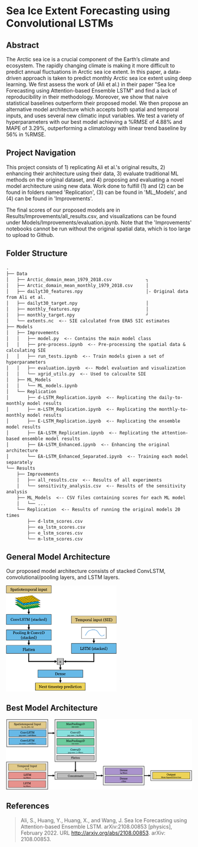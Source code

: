 # Sea Ice Extent Forecasting using Convolutional LSTMs
<!-- Term project for SYDE 675: Sea ice extent forecasting using LSTMs, attention, and multiple timeframes -->

## Abstract
The Arctic sea ice is a crucial component of the Earth’s climate and ecosystem. The rapidly changing climate is making it more difficult to predict annual fluctuations in Arctic sea ice extent. In this paper, a data-driven approach is taken to predict monthly Arctic sea ice extent using deep learning. We first assess the work of (Ali et al.) in their paper "Sea Ice Forecasting using Attention-based Ensemble LSTM" and find a lack of reproducibility in their methodology. Moreover, we show that naive statistical baselines outperform their proposed model. We then propose an alternative model architecture which accepts both spatial and temporal inputs, and uses several new climatic input variables. We test a variety of hyperparameters with our best model achieving a %RMSE of 4.88% and MAPE of 3.29%, outperforming a climatology with linear trend baseline by 56% in %RMSE.

## Project Navigation
This project consists of 1) replicating Ali et al.'s original results, 2) enhancing their architecture using their data, 3) evaluate traditional ML methods on the original dataset, and 4) proposing and evaluating a novel model architecture using new data. Work done to fulfill (1) and (2) can be found in folders named 'Replication', (3) can be found in 'ML_Models', and (4) can be found in 'Improvements'.

The final scores of our proposed models are in Results/Improvements/all_results.csv, and visualizations can be found under Models/Improvements/evaluation.ipynb. Note that the 'Improvements' notebooks cannot be run without the original spatial data, which is too large to upload to Github.

## Folder Structure
```
.
├── Data
│   ├── Arctic_domain_mean_1979_2018.csv             ┐
│   ├── Arctic_domain_mean_monthly_1979_2018.csv     │
│   ├── dailyt30_features.npy                        │- Original data from Ali et al.  
│   ├── dailyt30_target.npy                          │ 
│   ├── monthly_features.npy                         │
│   ├── monthly_target.npy                           ┘ 
│   └── extents.nc  <-- SIE calculated from ERA5 SIC estimates
├── Models
│   ├── Improvements
│   │   ├── model.py  <-- Contains the main model class 
│   │   ├── pre-process.ipynb  <-- Pre-processing the spatial data & calculating SIE
│   │   ├── run_tests.ipynb  <-- Train models given a set of hyperparameters
│   │   ├── evaluation.ipynb  <-- Model evaluation and visualization
│   │   └── xgrid_utils.py  <-- Used to calcualte SIE
│   ├── ML_Models
│   │   └── ML_models.ipynb
│   └── Replication
│       ├── d-LSTM_Replication.ipynb  <-- Replicating the daily-to-monthly model results 
│       ├── m-LSTM_Replication.ipynb  <-- Replicating the monthly-to-monthly model results
│       ├── E-LSTM_Replication.ipynb  <-- Replicating the ensemble model results
│       ├── EA-LSTM_Replication.ipynb  <-- Replicating the attention-based ensemble model results
│       ├── EA-LSTM_Enhanced.ipynb  <-- Enhancing the original architecture 
│       └── EA-LSTM_Enhanced_Separated.ipynb  <-- Training each model separately 
└── Results
    ├── Improvements
    │   ├── all_results.csv  <-- Results of all experiments
    │   └── sensitivity_analysis.csv  <-- Results of the sensitivity analysis 
    ├── ML_Models  <-- CSV files containing scores for each ML model
    │   └── ...
    └── Replication  <-- Results of running the original models 20 times
        ├── d-lstm_scores.csv
        ├── ea_lstm_scores.csv
        ├── e_lstm_scores.csv
        └── m-lstm_scores.csv
```

## General Model Architecture
Our proposed model architecture consists of stacked ConvLSTM, convolutional/pooling layers, and LSTM layers.

<img src="./static/gen-model-arch.png" width="300"/>

## Best Model Architecture
<img src="./static/best-model.png" width="600"/>

## References
> Ali, S., Huang, Y., Huang, X., and Wang, J. Sea Ice
Forecasting using Attention-based Ensemble LSTM.
arXiv:2108.00853 [physics], February 2022. URL
http://arxiv.org/abs/2108.00853. arXiv:
2108.00853.
